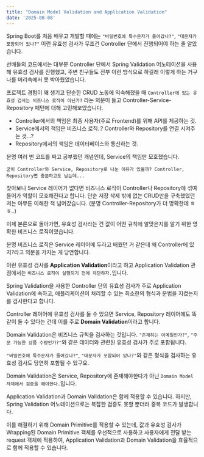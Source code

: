 ```yaml
---
title: "Domain Model Validation and Application Validation"
date: '2025-08-08'
---
```


Spring Boot를 처음 배우고 개발할 때에는 `"비밀번호에 특수문자가 들어갔나?"`, `"대문자가 포함되어 있나?"` 이런 유효성 검사가 무조건 Controller 단에서 진행되어야 하는 줄 알았습니다.

선배들의 코드에서는 대부분 Controller 단에서 Spring Validation 어노테이션을 사용해 유효성 검사를 진행했고, 
주변 친구들도 전부 이런 방식으로 하길래 이렇게 하는 거구나를 머리속에서 못 박아뒀었습니다.

프로젝트 경험이 꽤 생기고 단순한 CRUD 노동에 익숙해졌을 때 `Controller에 있는 유효성 검사는 비즈니스 로직이 아닌가?` 라는 의문이 들고 Controller-Service-Repository 패턴에 대해 고민해보았습니다.

* Controller에서의 책임은 최종 사용자(주로 Frontend)를 위해 API를 제공하는 것.
* Service에서의 책임은 비즈니스 로직..? Controller와 Repository를 연결 시켜주는 것...?
* Repository에서의 책임은 데이터베이스와 통신하는 것.

분명 여러 번 코드를 짜고 공부했던 개념인데, Service의 책임만 모호했습니다. 

`굳이 Controller와 Service, Repository로 나눈 이유가 있을까? Controller, Repository면 충분하고도 남는데...`

찾아보니 Service 레이어가 없다면 비즈니스 로직이 Controller나 Repository에 섞여 들어가 역할이 모호해진다고 합니다. 
단순 저장 삭제 밖에 없는 CRUD만을 구축했었던 저는 아무튼 이해한 척 넘어갔습니다. (분명 Controller-Repository가 더 명확한데 ㅎㅎ..)

이제 본론으로 돌아가면, 유효성 검사라는 건 값이 어떤 규칙에 알맞은지를 알기 위한 명확한 비즈니스 로직이였습니다. 

분명 비즈니스 로직은 Service 레이어에 두라고 배웠던 거 같은데 왜 Controller에 있지?라고 의문을 가지는 게 당연합니다.

이런 유효성 검사를 **Application Validation**이라고 하고 Application Validation 관점에서는 `비즈니스 로직이 실행되기 전에 차단하자.`입니다. 

Spring Validation을 사용한 Controller 단의 유효성 검사가 주로 Application Validation에 속하고, 애플리케이션이 처리할 수 있는 최소한의 형식과 문법을 지켰는지를 검사한다고 합니다.

Controller 레이어에 유효성 검사를 둘 수 있으면 Service, Repository 레이어에도 똑같이 둘 수 있다는 건데 이를 주로 **Domain Validation**이라고 합니다.

Domain Validation은 비즈니스 규칙을 검사하는 것입니다.  `"존재하는 이메일인가?"`, `"주문 가능한 상품 수량인가?"`와 같은 데이터와 관련된 유효성 검사가 주로 포함됩니다. 

`"비밀번호에 특수문자가 들어갔나?"`, `"대문자가 포함되어 있나?"`와 같은 형식을 검사하는 유효성 검사도 당연히 포함될 수 있구요.

Domain Validation은 Service, Repository에 존재해야한다가 아닌 `Domain Model 자체에서 검증을 해야한다.`입니다.

Application Validation과 Domain Validation은 함께 적용할 수 있습니다. 하지만, Spring Validation 어노테이션으로는 복잡한 검증도 못할 뿐더러 중복 코드가 발생합니다. 

이를 해결하기 위해 Domain Primitive를 적용할 수 있는데, 값과 유효성 검사가 Wrapping된 Domain Primitive 객체를 우선적으로 사용하고 사용자에게 전달 받는 request 객체에 적용하여, Application Validation과 Domain Validation을 효율적으로 함께 적용할 수 있습니다.